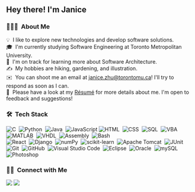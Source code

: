 <h2>Hey there! I'm Janice</h2>

<!-- ## 👋 &nbsp;Hey there! I'm Aditya -->

### 👩🏻‍💻 &nbsp;About Me

💡 &nbsp;I like to explore new technologies and develop software solutions.\
🎓 &nbsp;I'm currently studying Software Engineering at Toronto Metropolitan University.\
🌱 &nbsp;I'm on track for learning more about Software Architecture.\
✍️ &nbsp;My hobbies are hiking, gardening, and illustration.\
✉️ &nbsp;You can shoot me an email at janice.zhu@torontomu.ca! I'll try to respond as soon as I can.\
📄 &nbsp;Please have a look at my [Résumé](https://janicezhu.com/assets/Resume.pdf) for more details about me. I'm open to feedback and suggestions!

### 🛠 &nbsp;Tech Stack
![C](https://img.shields.io/badge/-C-05122A?style=flat&logo=C&logoColor=A8B9CC)&nbsp;
![Python](https://img.shields.io/badge/-Python-05122A?style=flat&logo=python)&nbsp;
![Java](https://img.shields.io/badge/-Java-05122A?style=flat&logo=Java&logoColor=FFA518)&nbsp;
![JavaScript](https://img.shields.io/badge/-JavaScript-05122A?style=flat&logo=javascript)
![HTML](https://img.shields.io/badge/-HTML-05122A?style=flat&logo=HTML5)&nbsp;
![CSS](https://img.shields.io/badge/-CSS-05122A?style=flat&logo=CSS3&logoColor=1572B6)&nbsp;
![SQL](https://img.shields.io/badge/-SQL-05122A?logo=sql&logoColor=%23a179dc)&nbsp;
![VBA](https://img.shields.io/badge/-VBA-05122A?logo=vba&logoColor=%23a179dc)&nbsp;
![MATLAB](https://img.shields.io/badge/-MATLAB-05122A?logo=matlab&logoColor=%23a179dc)&nbsp;
![VHDL](https://img.shields.io/badge/-VHDL-05122A?logo=vhdl&logoColor=%23a179dc)&nbsp;
![Assembly](https://img.shields.io/badge/-Assembly-05122A?logo=assembly&logoColor=%23a179dc)&nbsp;
![Bash](https://img.shields.io/badge/-Bash-05122A?logo=gnubash)&nbsp;\
![React](https://img.shields.io/badge/-React-05122A?logo=react&logoColor=A8B9CC)&nbsp;
![Django](https://img.shields.io/badge/-Django-05122A?logo=django)&nbsp;
![numPy](https://img.shields.io/badge/-numPy-05122A?logo=numpy&logoColor=A8B9CC)&nbsp;
![scikit-learn](https://img.shields.io/badge/-scikitlearn-05122A?logo=scikitlearn&logoColor=A8B9CC)&nbsp;
![Apache Tomcat](https://img.shields.io/badge/-Tomcat-05122A?logo=apachetomcat&logoColor=A8B9CC)&nbsp;
![JUnit](https://img.shields.io/badge/-Junit-05122A?logo=junit5&logoColor=A8B9CC)&nbsp; \
![Git](https://img.shields.io/badge/-Git-05122A?style=flat&logo=git)&nbsp;
![GitHub](https://img.shields.io/badge/-GitHub-05122A?style=flat&logo=github)&nbsp;
![Visual Studio Code](https://img.shields.io/badge/-Visual%20Studio%20Code-05122A?style=flat&logo=visual-studio-code&logoColor=007ACC)&nbsp;
![Eclipse](https://img.shields.io/badge/-Eclipse-05122A?style=flat&logo=eclipse-ide&logoColor=2C2255)&nbsp;
![Oracle](https://img.shields.io/badge/-Oracle-05122A?logo=oracle&logoColor=red)&nbsp;
![mySQL](https://img.shields.io/badge/-mySQL-05122A?logo=mysql&logoColor=A8B9CC)&nbsp;
![Photoshop](https://img.shields.io/badge/-Photoshop-05122A?style=flat&logo=adobe-photoshop)&nbsp;

### 🤝🏻 &nbsp;Connect with Me

<a href="https://janicezhu.com/"><img src="https://img.shields.io/badge/-janicezhu.com-3423A6?style=flat&logo=Google-Chrome&logoColor=white"/></a>
<a href="mailto:janice.zhu@torontomu.ca"><img src="https://img.shields.io/badge/-janice.zhu@torontomu.ca-D14836?style=flat&logo=Gmail&logoColor=white"/></a>
</p>
